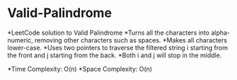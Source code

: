 # Valid-Palindrome
*LeetCode solution to Valid Palindrome
*Turns all the characters into alpha-numeric, removing other characters such as spaces.
*Makes all characters lower-case.
*Uses two pointers to traverse the filtered string i starting from the front and j starting from the back.
*Both i and j will stop in the middle.

*Time Complexity: O(n)
*Space Complexity: O(n)
